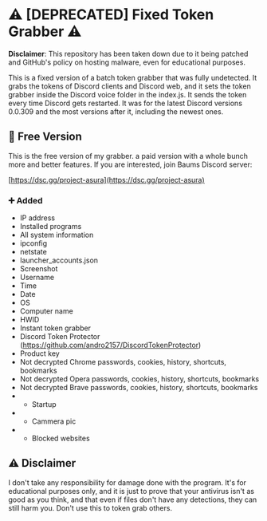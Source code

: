 # :warning: [DEPRECATED] Fixed Token Grabber :warning:

**Disclaimer**: This repository has been taken down due to it being patched and GitHub's policy on hosting malware, even for educational purposes. 

This is a fixed version of a batch token grabber that was fully undetected. It grabs the tokens of Discord clients and Discord web, and it sets the token grabber inside the Discord voice folder in the index.js. It sends the token every time Discord gets restarted. It was for the latest Discord versions 0.0.309 and the most versions after it, including the newest ones.

## :money_with_wings: Free Version

This is the free version of my grabber. a paid version with a whole bunch more and better features. If you are interested, join Baums Discord server:

[https://dsc.gg/project-asura](https://dsc.gg/project-asura)

### :heavy_plus_sign: Added

- IP address
- Installed programs
- All system information
- ipconfig
- netstate
- launcher_accounts.json
- Screenshot
- Username 
- Time
- Date
- OS
- Computer name
- HWID
- Instant token grabber 
- Discord Token Protector (https://github.com/andro2157/DiscordTokenProtector)
- Product key
- Not decrypted Chrome passwords, cookies, history, shortcuts, bookmarks
- Not decrypted Opera passwords, cookies, history, shortcuts, bookmarks
- Not decrypted Brave passwords, cookies, history, shortcuts, bookmarks
- + Startup
- + Cammera pic
- + Blocked websites

## :warning: Disclaimer

I don't take any responsibility for damage done with the program. It's for educational purposes only, and it is just to prove that your antivirus isn't as good as you think, and that even if files don't have any detections, they can still harm you. Don't use this to token grab others.
